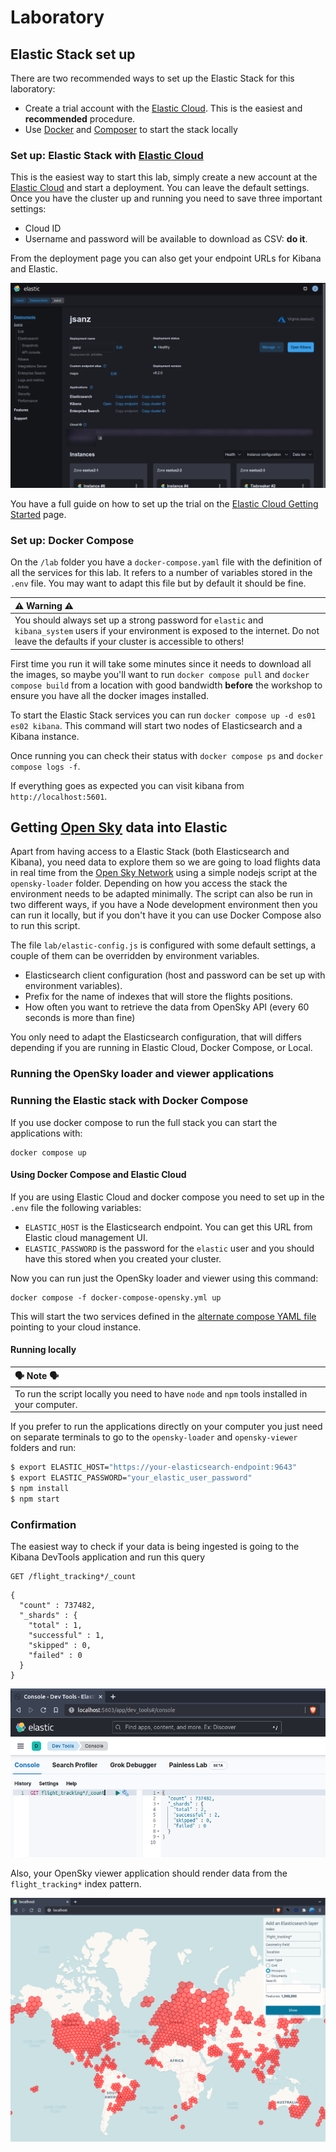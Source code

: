 # Laboratory

## Elastic Stack set up

There are two recommended ways to set up the Elastic Stack for this laboratory:

* Create a trial account with the [Elastic Cloud][1]. This is the easiest and **recommended** procedure.
* Use [Docker](https://docs.docker.com/get-started/overview/) and [Composer](https://docs.docker.com/compose/) to start the stack locally

### Set up: Elastic Stack with [Elastic Cloud][1]

This is the easiest way to start this lab, simply create a new account at the [Elastic Cloud][1] and start a deployment. You can leave the default settings. Once you have the cluster up and running you need to save three important settings: 

* Cloud ID
* Username and password will be available to download as CSV: **do it**.

From the deployment page you can also get your endpoint URLs for Kibana and Elastic.

![](images/deployment.png)

You have a full guide on how to set up the trial on the [Elastic Cloud Getting Started][2] page.

### Set up: Docker Compose

On the `/lab` folder you have a `docker-compose.yaml` file with the definition of all the services for this lab. It refers to a number of variables stored in the `.env` file. You may want to adapt this file but by default it should be fine.

| ⚠ Warning ⚠ |
| :-- |
| You should always set up a strong password for `elastic` and `kibana_system` users if your environment is exposed to the internet. Do not leave the defaults if your cluster is accessible to others! |

First time you run it will take some minutes since it needs to download all the images, so maybe you'll want to run `docker compose pull` and `docker compose build` from a location with good bandwidth **before** the workshop to ensure you have all the docker images installed.

To start the Elastic Stack services you can run `docker compose up -d es01 es02 kibana`. This command will start two nodes of Elasticsearch and a Kibana instance.

Once running you can check their status with `docker compose ps` and `docker compose logs -f`.

If everything goes as expected you can visit kibana from `http://localhost:5601`.

## Getting [Open Sky][3] data into Elastic

Apart from having access to a Elastic Stack (both Elasticsearch and Kibana), you need data to explore them so we are going to load flights data in real time from the [Open Sky Network][3] using a simple nodejs script at the `opensky-loader` folder. Depending on how you access the stack the environment needs to be adapted minimally. The script can also be run in two different ways, if you have a Node development environment then you can run it locally, but if you don't have it you can use Docker Compose also to run this script.

The file `lab/elastic-config.js` is configured with some default settings, a couple of them can be overridden by environment variables.

* Elasticsearch client configuration (host and password can be set up with environment variables).
* Prefix for the name of indexes that will store the flights positions. 
* How often you want to retrieve the data from OpenSky API (every 60 seconds is more than fine)

You only need to adapt the Elasticsearch configuration, that will differs depending if you are running in Elastic Cloud, Docker Compose, or Local.

### Running the OpenSky loader and viewer applications

### Running the Elastic stack with Docker Compose

If you use docker compose to run the full stack you can start the applications with:

```
docker compose up
```

#### Using Docker Compose and Elastic Cloud

If you are using Elastic Cloud and docker compose you need to set up in the `.env` file the following variables:

* `ELASTIC_HOST` is the Elasticsearch endpoint. You can get this URL from Elastic cloud management UI.
* `ELASTIC_PASSWORD` is the password for the `elastic` user and you should have this stored when you created your cluster.

Now you can run just the OpenSky loader and viewer using this command:

```
docker compose -f docker-compose-opensky.yml up
```

This will start the two services defined in the [alternate compose YAML file](../lab/docker-compose-opensky.yml) pointing to your cloud instance.

#### Running locally

| 🗣 Note 🗣 |
| :-- |
| To run the script locally you need to have `node` and `npm` tools installed in your computer.|

If you prefer to run the applications directly on your computer you just need on separate terminals to go to the `opensky-loader` and `opensky-viewer` folders and run:

```sh
$ export ELASTIC_HOST="https://your-elasticsearch-endpoint:9643"
$ export ELASTIC_PASSWORD="your_elastic_user_password"
$ npm install
$ npm start
```


### Confirmation

The easiest way to check if your data is being ingested is going to the Kibana DevTools application and run this query

```
GET /flight_tracking*/_count
```

```
{
  "count" : 737482,
  "_shards" : {
    "total" : 1,
    "successful" : 1,
    "skipped" : 0,
    "failed" : 0
  }
}
```
![](./images/kibana-dev-tools.png)

Also, your OpenSky viewer application should render data from the `flight_tracking*` index pattern.

![](./images/open-sky-viewer.png)

[1]: https://www.elastic.co/cloud/elasticsearch-service/signup
[2]: https://www.elastic.co/guide/en/cloud/current/ec-getting-started.html
[3]: https://opensky-network.org/
